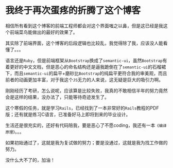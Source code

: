 # 我终于再次蛋疼的折腾了这个博客
相信所有看到这个博客的前端工程师都会对这个界面嗤之以鼻，但是这已经是我这个前端菜鸟能做出的最好的效果了。  

其实除了前端界面，这个博客的后段逻辑也比较乱，我觉得除了我，应该没人能看懂了。。。  

语言还是```Ruby```，但是前端框架从```Bootstrap```换成了```semantic-ui```，虽然```Bootstrap```有着更好的中文文档，但是恶心的命名结构还是逼我跪倒在了```semantic-ui```的石榴裙下，而且```semantic-ui```的扁平+磨砂比```Bootstrap```的纯扁平更符合我的审美观，而且前者的动画更加丰富，对于我这个```JS```无力的人来说，这无疑是巨大的吸引力啊。  

刚刚经历了考研，怎么说呢，应该算是比较失败，我真的不敢相信半年的努力竟然会是这样的结果，没办法了，只能等待奇迹发生了。  

这个寒假的任务，就是学习```Rails```，已经找到了一本非常好的```Rails```教程的PDF版；还有就是练习C语言，已准备好马上即将到来的毕业设计。  

生活还是很充实的，还好有代码陪我，要是恶心了不愿coding，我还有一本```《编译原理》```。。。   

如果初始通过了，这就是我为复试做的努力；要是没通过，这就是我为找工作做的努力。  

没什么大不了的，加油！